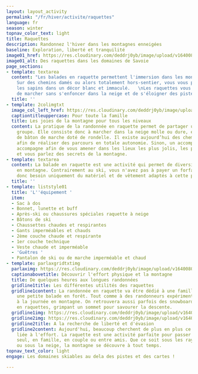 ```yaml
---
layout: layout_activity
permalink: "/fr/hiver/activite/raquettes"
language: fr
season: winter
topnav_color_text: light
title: Raquettes
description: Randonnez l'hiver dans les montagnes enneigées
baseline: Exploration, liberté et tranquilité
image01_href: https://res.cloudinary.com/deddrj0yb/image/upload/v1640080084/website/winter/jacques-dillies-eL6lwLpGgnA-unsplash_qx3ylg.jpg
image01_alt: Des raquettes dans les domaines de Savoie
page_sections:
- template: textarea
  content: "Les balades en raquette permettent l'immersion dans les montagnes enneigées.
    Sur des chemins damés ou alors totalement hors-sentier, vous vous plongez entre
    les sapins dans un décor blanc et immaculé.   \nLes raquettes vous permettent
    de marcher sans s'enfoncer dans la neige et de s'éloigner des pistes de ski. "
  title: ''
- template: 2colimgtxt
  image_col_left_href: https://res.cloudinary.com/deddrj0yb/image/upload/v1640080084/website/winter/pablo-guerrero-xglh7hBu9QU-unsplash_nvbvyf.jpg
  captiontitleuppercase: Pour toute la famille
  title: Les joies de la montagne pour tous les niveaux
  content: La pratique de la randonnée en raquette permet de partager un moment en
    groupe. Elle consiste donc à marcher dans la neige molle ou dure, en s’aidant
    de bâton de marche doté de rondelle. Il existe aujourd’hui des chemins balisés
    afin de réaliser des parcours en totale autonomie. Sinon, un accompagnateur vous
    accompagne afin de vous amener dans les lieux les plus jolis, les plus préservés
    et vous parlez des secrets de la montagne.
- template: textarea
  content: La balade en raquette est une activité qui permet de diversifier son séjour
    en montagne. Contrairement au ski, vous n'avez pas à payer un forfait. Vous avez
    donc besoin uniquement du matériel et de vêtement adaptés à cette pratique.
  title: ''
- template: liststyle01
  title: 'L''équipement '
  item:
  - Sac à dos
  - Bonnet, lunette et buff
  - Après-ski ou chaussures spéciales raquette à neige
  - Bâtons de ski
  - Chaussettes chaudes et respirantes
  - Gants imperméables et chauds
  - 2ème couche chaude et respirante
  - 1er couche technique
  - Veste chaude et imperméable
  - 'Guêtres '
  - Pantalon de ski ou de marche imperméable et chaud
- template: parlaxgridtxtimg
  parlaximg: https://res.cloudinary.com/deddrj0yb/image/upload/v1640080312/website/winter/jaime-dantas-_0ELWIxVbgk-unsplash_u8vhfk.jpg
  captionabovetitle: Découvrir l'effort physique et la montagne
  title: De quelques heures aux longues randonnées
  gridline1title: Les différentes utilités des raquettes
  gridline1content: La randonnée en raquette va être dédié à une famille voulant faire
    une petite balade en forêt. Tout comme à des randonneurs expérimentés, s'aventurant
    à la journée en montagne. On retrouvera aussi parfois des snowboardeurs, évoluant
    en raquettes, grimpant un sommet pour savourer la descente.
  gridline1img: https://res.cloudinary.com/deddrj0yb/image/upload/v1640080312/website/winter/mael-balland-MXJ3QUxhNrY-unsplash_popvon.jpg
  gridline2img: https://res.cloudinary.com/deddrj0yb/image/upload/v1640080311/website/winter/else-marie-de-leeuw-Y9PrWAYlwVo-unsplash_yeipbi.jpg
  gridline2title: A la recherche de liberté et d'évasion
  gridline2content: Aujourd'hui, beaucoup cherchent de plus en plus ce moment d'évasion
    liée à l'effort. La raquette est une activité parfaite pour passer un moment agréable
    seul, en famille, en couple ou entre amis. Que ce soit sous les rayons du soleil
    ou sous la neige, la montagne se découvre à tout temps.
topnav_text_color: light
engage: Les domaines skiables au dela des pistes et des cartes !

---
```

